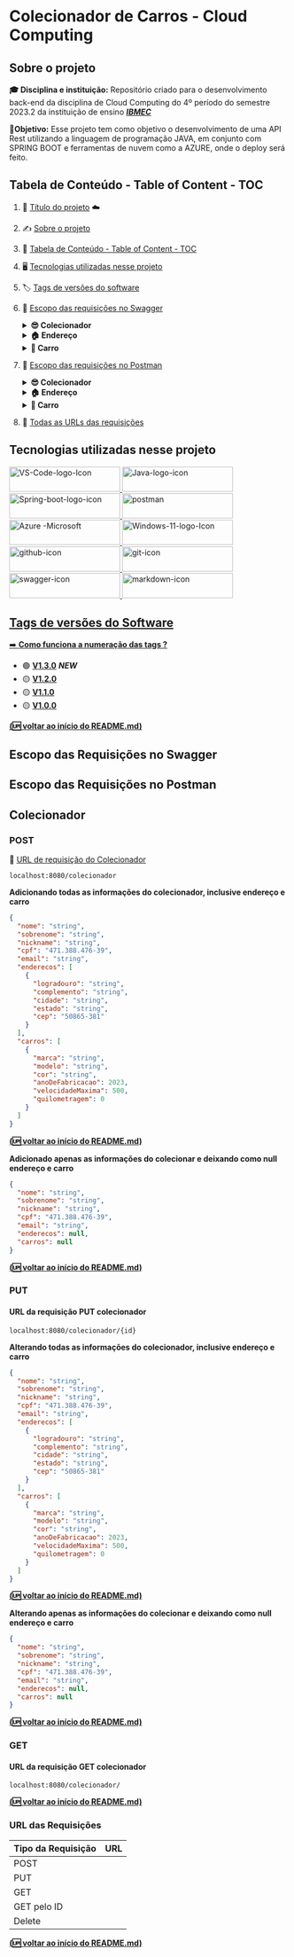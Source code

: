 #  Colecionador de Carros - Cloud Computing 
## Sobre o projeto
**🎓 Disciplina e instituição:** Repositório criado para o desenvolvimento back-end da disciplina de Cloud Computing do 4º período do semestre 2023.2 da instituição de ensino ***[IBMEC](https://www.ibmec.br/)***

**🎯Objetivo:** Esse projeto tem como objetivo o desenvolvimento de uma API Rest utilizando a linguagem de programação JAVA, em conjunto com SPRING BOOT e ferramentas de nuvem como a AZURE, onde o deploy será feito.

## Tabela de Conteúdo - Table of Content - TOC
1. 🚗 [Título do projeto](#colecionador-de-carros---cloud-computing) ☁️
2. ✍️ [Sobre o projeto](#sobre-o-projeto)
3. 📑 [Tabela de Conteúdo - Table of Content - TOC](#tabela-de-conteúdo---table-of-content---toc)
4. 🖥️ [Tecnologias utilizadas nesse projeto](#tecnologias-utilizadas-nesse-projeto)
5. 🏷️ [Tags de versões do software](#tags-de-versões-do-software)
6. 💚 [Escopo das requisições no Swagger](#escopo-das-requisições-no-swagger)
     **<details><summary>😎 Colecionador</summary>**
    
    - ✅ [POST](#post)
    - ♻️ [PUT](#put)
    - 🫳 [GET](#get)
    - 📌 [GET pelo ID](#get-pelo-id)
    - ❌ [DELETE](#delete)
    </details>
    <details>
        
    **<summary>🏠 Endereço</summary>**
    
    - ✅ [POST](#post)
    - ♻️ [PUT](#put)
    - 🫳 [GET](#get)
    - 📌 [GET pelo ID](#get-pelo-id)
    - ❌ [DELETE](#delete)
    </details>
  
    <details>
        
    **<summary>🚗 Carro</summary>**
    
    - ✅ [POST](#post)
    - ♻️ [PUT](#put)
    - 🫳 [GET](#get)
    - 📌 [GET pelo ID](#get-pelo-id)
    - ❌ [DELETE](#delete)
    </details>
7. 🧡 [Escopo das requisições no Postman](#escopo-das-requisições-no-postman)
    **<details><summary>😎 Colecionador</summary>**
    
    - ✅ [POST](#post)
    - ♻️ [PUT](#put)
    - 🫳 [GET](#get)
    - 📌 [GET pelo ID](#get-pelo-id)
    - ❌ [DELETE](#delete)
    </details>
  
    <details>
        
    **<summary>🏠 Endereço</summary>**
    
    - ✅ [POST](#post)
    - ♻️ [PUT](#put)
    - 🫳 [GET](#get)
    - 📌 [GET pelo ID](#get-pelo-id)
    - ❌ [DELETE](#delete)
    </details>
  
    <details>
        
    **<summary>🚗 Carro</summary>**
    
    - ✅ [POST](#post)
    - ♻️ [PUT](#put)
    - 🫳 [GET](#get)
    - 📌 [GET pelo ID](#get-pelo-id)
    - ❌ [DELETE](#delete)
    </details>

8. 🔗 [Todas as URLs das requisições](#url-das-requisições)

## Tecnologias utilizadas nesse projeto 
<!-- <div>
  <a href="https://code.visualstudio.com" target="_blank"><img alt="VS-Code-logo-Icon" height="60" width="100" src="https://cdn.jsdelivr.net/gh/devicons/devicon/icons/vscode/vscode-original.svg"/></a>
  <a href="https://www.java.com/pt-BR/" target="_blank"><img alt="Java-logo-icon" height="80" width="100" src="https://cdn.jsdelivr.net/gh/devicons/devicon/icons/java/java-original.svg"/></a>
  <a href="https://spring.io" target="_blank"><img alt="Spring-boot-logo-icon" height="60" width="100" src="https://cdn.jsdelivr.net/gh/devicons/devicon/icons/spring/spring-original.svg"/></a>
  <a href="https://postman.com" target="_blank"><img alt="postman" width="65" height="65" src="https://www.vectorlogo.zone/logos/getpostman/getpostman-icon.svg" /></a>
  <a href="https://azure.microsoft.com/en-us/" target="_blank"><img alt="Azure -Microsoft" width="80" height="80" src="https://www.vectorlogo.zone/logos/microsoft_azure/microsoft_azure-icon.svg" /></a>
  <a href="https://www.microsoft.com/pt-br/software-download/windows11" target="_blank"><img alt="Windows-11-logo-Icon" width="80" height="80" src="https://img.icons8.com/color/48/windows-11.png"/></a>
  <a href="https://git-scm.com/" target="_blank"><img alt="git-icon" width="70" height="70" src="https://www.vectorlogo.zone/logos/git-scm/git-scm-icon.svg"/></a>
</div> -->

<div>
<a href="https://code.visualstudio.com" target="_blank"><img alt="VS-Code-logo-Icon" height="45" width="200" margin-right: 10px; src="https://img.shields.io/badge/Visual_Studio_Code-0078D4?style=for-the-badge&logo=visual%20studio%20code&logoColor=white" />
<a href="https://www.java.com/pt-BR/" target="_blank"><img alt="Java-logo-icon" height="45" width="200" margin-right: 10px; src="https://img.shields.io/badge/java-%23ED8B00.svg?style=for-the-badge&logo=openjdk&logoColor=white" />
<a href="https://spring.io" target="_blank"><img alt="Spring-boot-logo-icon" height="45" width="200" margin-right: 10px; src="https://img.shields.io/badge/Spring_Boot-F2F4F9?style=for-the-badge&logo=spring-boot" />
<a href="https://postman.com" target="_blank"><img alt="postman" height="45" width="200" margin-right: 10px; src="https://img.shields.io/badge/Postman-FF6C37?style=for-the-badge&logo=Postman&logoColor=white" />
<a href="https://azure.microsoft.com/en-us/" target="_blank"><img alt="Azure -Microsoft" height="45" width="200" margin-right: 10px; src="https://img.shields.io/badge/azure-%230072C6.svg?style=for-the-badge&logo=microsoftazure&logoColor=white" />
<a href="https://www.microsoft.com/pt-br/software-download/windows11" target="_blank"><img alt="Windows-11-logo-Icon" height="45" width="200" margin-right: 10px; src="https://img.shields.io/badge/Windows_11-0078d4?style=for-the-badge&logo=windows-11&logoColor=white" />
<a href="https://github.com/" target="_blank"><img alt="github-icon" height="45" width="200" margin-right: 10px; src="https://img.shields.io/badge/github-%23121011.svg?style=for-the-badge&logo=github&logoColor=white" />
<a href="https://git-scm.com/" target="_blank"><img alt="git-icon" height="45" width="200" margin-right: 10px; src="https://img.shields.io/badge/git-%23F05033.svg?style=for-the-badge&logo=git&logoColor=white" />
<a href="https://swagger.io/" target="_blank"><img alt="swagger-icon" height="45" width="200" margin-right: 10px; src="https://img.shields.io/badge/Swagger-85EA2D?style=for-the-badge&logo=Swagger&logoColor=white" />
<a href="https://www.markdownguide.org/" target="_blank"><img alt="markdown-icon" height="45" width="200" margin-right: 10px; src="https://img.shields.io/badge/Markdown-000000?style=for-the-badge&logo=markdown&logoColor=white" />
</div>

## Tags de versões do Software
➡️ **[Como funciona a numeração das tags ?](https://www.alura.com.br/artigos/versionamento-semantico-breve-introducao?utm_term=&utm_campaign=%5BSearch%5D+%5BPerformance%5D+-+Dynamic+Search+Ads+-+Artigos+e+Conte%C3%BAdos&utm_source=adwords&utm_medium=ppc&hsa_acc=7964138385&hsa_cam=11384329873&hsa_grp=111087461203&hsa_ad=645853715422&hsa_src=g&hsa_tgt=dsa-843358956400&hsa_kw=&hsa_mt=&hsa_net=adwords&hsa_ver=3&gclid=EAIaIQobChMI5bbSwZK0gQMVDjrUAR0n9AA3EAAYAiAAEgKBzfD_BwE)**

- 🟢 **[V1.3.0](https://github.com/IgorMariano25/Colecionador-Carro-Cloud-Computing/releases/tag/V1.3.0)** ***NEW***
- 🟡 **[V1.2.0](https://github.com/IgorMariano25/Colecionador-Carro-Cloud-Computing/releases/tag/V1.2.0)**
- 🟡 **[V1.1.0](https://github.com/IgorMariano25/Colecionador-Carro-Cloud-Computing/releases/tag/V1.1.0)**
- 🟡 **[V1.0.0](https://github.com/IgorMariano25/Colecionador-Carro-Cloud-Computing/releases/tag/V1.0.0)**
  
**[(🆙 voltar ao início do README.md)](#tabela-de-conteúdo)**

## Escopo das Requisições no Swagger
## Escopo das Requisições no Postman
## Colecionador
### POST 
🔗 [URL de requisição do Colecionador](#url-das-requisições)
```URL
localhost:8080/colecionador
```

**Adicionando todas as informações do colecionador, inclusive endereço e carro**
```JSON
{
  "nome": "string",
  "sobrenome": "string",
  "nickname": "string",
  "cpf": "471.388.476-39",
  "email": "string",
  "enderecos": [
    {
      "logradouro": "string",
      "complemento": "string",
      "cidade": "string",
      "estado": "string",
      "cep": "50865-381"
    }
  ],
  "carros": [
    {
      "marca": "string",
      "modelo": "string",
      "cor": "string",
      "anoDeFabricacao": 2023,
      "velocidadeMaxima": 500,
      "quilometragem": 0
    }
  ]
}
```
**[(🆙 voltar ao início do README.md)](#tabela-de-conteúdo)**

**Adicionado apenas as informações do colecionar e deixando como null endereço e carro**
```JSON
{
  "nome": "string",
  "sobrenome": "string",
  "nickname": "string",
  "cpf": "471.388.476-39",
  "email": "string",
  "enderecos": null,
  "carros": null
}
```
**[(🆙 voltar ao início do README.md)](#tabela-de-conteúdo)**

### PUT 
#### URL da requisição PUT colecionador
```URL
localhost:8080/colecionador/{id}
```
**Alterando todas as informações do colecionador, inclusive endereço e carro**
```JSON
{
  "nome": "string",
  "sobrenome": "string",
  "nickname": "string",
  "cpf": "471.388.476-39",
  "email": "string",
  "enderecos": [
    {
      "logradouro": "string",
      "complemento": "string",
      "cidade": "string",
      "estado": "string",
      "cep": "50865-381"
    }
  ],
  "carros": [
    {
      "marca": "string",
      "modelo": "string",
      "cor": "string",
      "anoDeFabricacao": 2023,
      "velocidadeMaxima": 500,
      "quilometragem": 0
    }
  ]
}
```
**[(🆙 voltar ao início do README.md)](#tabela-de-conteúdo)**

**Alterando apenas as informações do colecionar e deixando como null endereço e carro**
```JSON
{
  "nome": "string",
  "sobrenome": "string",
  "nickname": "string",
  "cpf": "471.388.476-39",
  "email": "string",
  "enderecos": null,
  "carros": null
}
```
**[(🆙 voltar ao início do README.md)](#tabela-de-conteúdo)**

### GET 
#### URL da requisição GET colecionador
```URL
localhost:8080/colecionador/
```
**[(🆙 voltar ao início do README.md)](#tabela-de-conteúdo)**
</details>
</details>

### URL das Requisições

| Tipo da Requisição   | URL |                                                                                                                                                                                                                                  
| -------------------- | ---------------------------------------------------------------------------------------------------------------------------------------------------- | 
| POST                 |                   | 
| PUT                  |                   | 
| GET                  |                   | 
| GET pelo ID          |                   | 
| Delete               |                   | 

**[(🆙 voltar ao início do README.md)](#tabela-de-conteúdo)**
